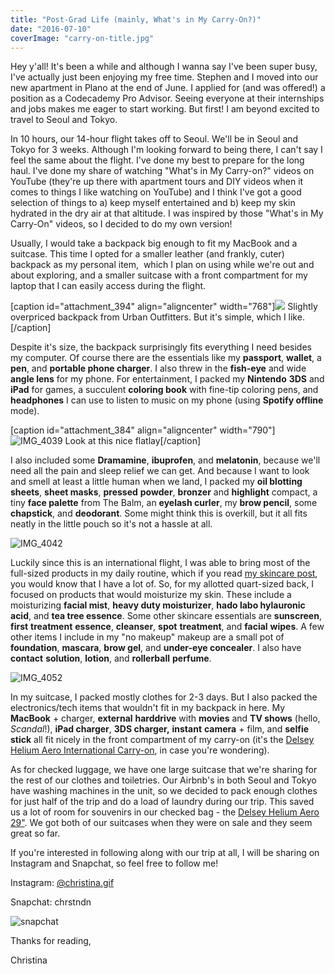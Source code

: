 ```yaml
---
title: "Post-Grad Life (mainly, What's in My Carry-On?)"
date: "2016-07-10"
coverImage: "carry-on-title.jpg"
---
```


Hey y'all! It's been a while and although I wanna say I've been super busy, I've actually just been enjoying my free time. Stephen and I moved into our new apartment in Plano at the end of June. I applied for (and was offered!) a position as a Codecademy Pro Advisor. Seeing everyone at their internships and jobs makes me eager to start working. But first! I am beyond excited to travel to Seoul and Tokyo.

In 10 hours, our 14-hour flight takes off to Seoul. We'll be in Seoul and Tokyo for 3 weeks. Although I'm looking forward to being there, I can't say I feel the same about the flight. I've done my best to prepare for the long haul. I've done my share of watching "What's in My Carry-on?" videos on YouTube (they're up there with apartment tours and DIY videos when it comes to things I like watching on YouTube) and I think I've got a good selection of things to a) keep myself entertained and b) keep my skin hydrated in the dry air at that altitude. I was inspired by those "What's in My Carry-On" videos, so I decided to do my own version!

Usually, I would take a backpack big enough to fit my MacBook and a suitcase. This time I opted for a smaller leather (and frankly, cuter) backpack as my personal item,  which I plan on using while we're out and about exploring, and a smaller suitcase with a front compartment for my laptop that I can easily access during the flight.

\[caption id="attachment\_394" align="aligncenter" width="768"\]![](images/IMG_4047-768x1024.jpg) Slightly overpriced backpack from Urban Outfitters. But it's simple, which I like.\[/caption\]

Despite it's size, the backpack surprisingly fits everything I need besides my computer. Of course there are the essentials like my **passport**, **wallet**, a **pen**, and **portable phone charger**. I also threw in the **fish-eye** and wide **angle lens** for my phone. For entertainment, I packed my **Nintendo** **3DS** and **iPad** for games, a succulent **coloring book** with fine-tip coloring pens, and **headphones** I can use to listen to music on my phone (using **Spotify offline** mode).

\[caption id="attachment\_384" align="aligncenter" width="790"\]![IMG_4039](images/IMG_4039-1024x768.jpg) Look at this nice flatlay\[/caption\]

I also included some **Dramamine**, **ibuprofen**, and **melatonin**, because we'll need all the pain and sleep relief we can get. And because I want to look and smell at least a little human when we land, I packed my **oil blotting sheets**, **sheet masks**, **pressed** **powder**, **bronzer** and **highlight** compact, a tiny **face palette** from The Balm, an **eyelash curler**, my **brow pencil**, some **chapstick**, and **deodorant**. Some might think this is overkill, but it all fits neatly in the little pouch so it's not a hassle at all.

![IMG_4042](images/IMG_4042-1024x768.jpg)

Luckily since this is an international flight, I was able to bring most of the full-sized products in my daily routine, which if you read [my skincare post](http://christinadan.com/all-about-skincare-ft-asian-beauty-products/), you would know that I have a lot of. So, for my allotted quart-sized back, I focused on products that would moisturize my skin. These include a moisturizing **facial mist**, **heavy duty moisturizer**, **hado labo hylauronic acid**, and **tea tree essence**. Some other skincare essentials are **sunscreen**, **first** **treatment** **essence**, **cleanser**, **spot** **treatment**, and **facial** **wipes**. A few other items I include in my "no makeup" makeup are a small pot of **foundation**, **mascara**, **brow gel**, and **under-eye concealer**. I also have **contact** **solution**, **lotion**, and **rollerball** **perfume**.

![IMG_4052](images/IMG_4052-3-1024x768.jpg)

In my suitcase, I packed mostly clothes for 2-3 days. But I also packed the electronics/tech items that wouldn't fit in my backpack in here. My **MacBook** + charger, **external** **harddrive** with **movies** and **TV shows** (hello, _Scandal_!), **iPad charger**, **3DS charger,** **instant** **camera** + film, and **selfie** **stick** all fit nicely in the front compartment of my carry-on (it's the [Delsey Helium Aero International Carry-on](https://www.amazon.com/Luggage-International-Expandable-Spinner-Trolley/dp/B00BXDPEOU), in case you're wondering).

As for checked luggage, we have one large suitcase that we're sharing for the rest of our clothes and toiletries. Our Airbnb's in both Seoul and Tokyo have washing machines in the unit, so we decided to pack enough clothes for just half of the trip and do a load of laundry during our trip. This saved us a lot of room for souvenirs in our checked bag - the [Delsey Helium Aero 29"](https://www.amazon.com/Delsey-Luggage-Expandable-Spinner-Trolley/dp/B008PSWWPU/ref=sr_1_1?s=apparel&ie=UTF8&qid=1468131005&sr=1-1&nodeID=7141123011&keywords=delsey+aero+29). We got both of our suitcases when they were on sale and they seem great so far.

If you're interested in following along with our trip at all, I will be sharing on Instagram and Snapchat, so feel free to follow me!

Instagram: [@christina.gif](http://instagram.com/christina.gif)

Snapchat: chrstndn

![snapchat](images/snapchat.png)

Thanks for reading,

Christina
